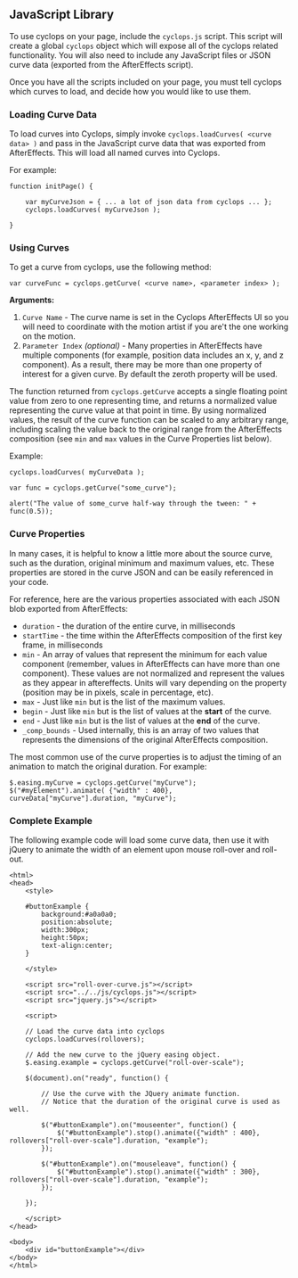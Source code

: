## JavaScript Library

To use cyclops on your page, include the `cyclops.js` script.  This script will create a global `cyclops` object which will expose all of the cyclops related functionality.  You will also need to include any JavaScript files or JSON curve data (exported from the AfterEffects script).

Once you have all the scripts included on your page, you must tell cyclops which curves to load, and decide how you would like to use them.

### Loading Curve Data

To load curves into Cyclops, simply invoke `cyclops.loadCurves( <curve data> )` and pass in the JavaScript curve data that was exported from AfterEffects.  This will load all named curves into Cyclops.  

For example:

	function initPage() {
	
		var myCurveJson = { ... a lot of json data from cyclops ... };
		cyclops.loadCurves( myCurveJson );
		
	}

### Using Curves

To get a curve from cyclops, use the following method:

`var curveFunc = cyclops.getCurve( <curve name>, <parameter index> );`

**Arguments:**

1. `Curve Name` - The curve name is set in the Cyclops AfterEffects UI so you will need to coordinate with the motion artist if you are't the one working on the motion.
2. `Parameter Index` _(optional)_ - Many properties in AfterEffects have multiple components (for example, position data includes an x, y, and z component).  As a result, there may be more than one property of interest for a given curve.  By default the zeroth property will be used.

The function returned from `cyclops.getCurve` accepts a single floating point value from zero to one representing time, and returns a normalized value representing the curve value at that point in time.  By using normalized values, the result of the curve function can be scaled to any arbitrary range, including scaling the value back to the original range from the AfterEffects composition (see `min` and `max` values in the Curve Properties list below).

Example:

	cyclops.loadCurves( myCurveData );
	
	var func = cyclops.getCurve("some_curve");
	
	alert("The value of some_curve half-way through the tween: " + func(0.5));


### Curve Properties

In many cases, it is helpful to know a little more about the source curve, such as the duration, original minimum and maximum values, etc.  These properties are stored in the curve JSON and can be easily referenced in your code.

For reference, here are the various properties associated with each JSON blob exported from AfterEffects:

* `duration` - the duration of the entire curve, in milliseconds
* `startTime` - the time within the AfterEffects composition of the first key frame, in milliseconds
* `min` - An array of values that represent the minimum for each value component (remember, values in AfterEffects can have more than one component).  These values are not normalized and represent the values as they appear in aftereffects.  Units will vary depending on the property (position may be in pixels, scale in percentage, etc).
* `max` - Just like `min` but is the list of the maximum values.
* `begin` - Just like `min` but is the list of values at the **start** of the curve.
* `end` - Just like `min` but is the list of values at the **end** of the curve.
* `_comp_bounds` - Used internally, this is an array of two values that represents the dimensions of the original AfterEffects composition.

The most common use of the curve properties is to adjust the timing of an animation to match the original duration.  For example:


	$.easing.myCurve = cyclops.getCurve("myCurve");
	$("#myElement").animate( {"width" : 400}, curveData["myCurve"].duration, "myCurve");

### Complete Example

The following example code will load some curve data, then use it with jQuery to animate the width of an element upon mouse roll-over and roll-out.

	<html>
	<head>
		<style>
		
		#buttonExample {
			background:#a0a0a0;
			position:absolute;
			width:300px;
			height:50px;
			text-align:center;
		}
	
		</style>
	
		<script src="roll-over-curve.js"></script>
		<script src="../../js/cyclops.js"></script>
		<script src="jquery.js"></script>
	
		<script>
	
		// Load the curve data into cyclops
		cyclops.loadCurves(rollovers);
	
		// Add the new curve to the jQuery easing object.
		$.easing.example = cyclops.getCurve("roll-over-scale");
	
		$(document).on("ready", function() {
	
			// Use the curve with the JQuery animate function.
			// Notice that the duration of the original curve is used as well.
			
			$("#buttonExample").on("mouseenter", function() {
				$("#buttonExample").stop().animate({"width" : 400}, rollovers["roll-over-scale"].duration, "example");
			});
	
			$("#buttonExample").on("mouseleave", function() {
				$("#buttonExample").stop().animate({"width" : 300}, rollovers["roll-over-scale"].duration, "example");
			});
	
		});
	
		</script>
	</head>
	
	<body>
		<div id="buttonExample"></div>
	</body>
	</html>